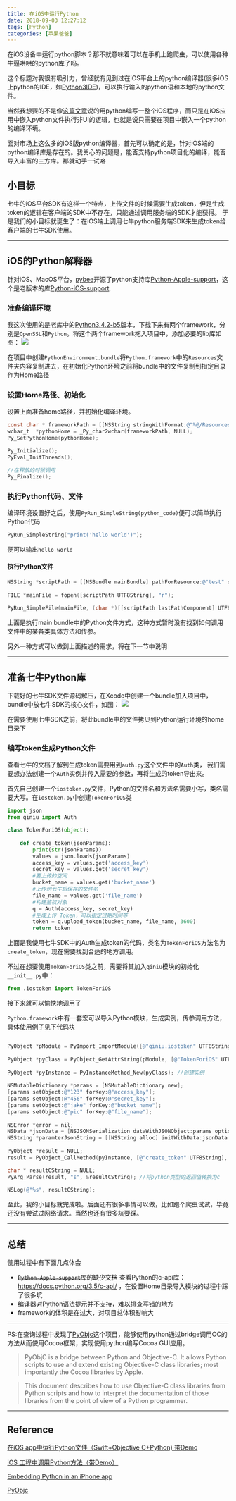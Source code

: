```yaml
---
title: 在iOS中运行Python
date: 2018-09-03 12:27:12
tags: [Python]
categories: [苹果爸爸]
---
```


在iOS设备中运行python脚本？那不就意味着可以在手机上跑爬虫，可以使用各种牛逼哄哄的python库了吗。

这个标题对我很有吸引力，曾经就有见到过在iOS平台上的python编译器(很多iOS上python的IDE，如[Python3IDE](https://itunes.apple.com/cn/app/python3ide/id1357215444?mt=8))，可以执行输入的python语和本地的python文件。

当然我想要的不是像[这篇文章](https://segmentfault.com/a/1190000004945692)说的用python编写一整个iOS程序，而只是在iOS应用中嵌入python文件执行非UI的逻辑，也就是说只需要在项目中嵌入一个python的编译环境。

面对市场上这么多的iOS版python编译器，首先可以确定的是，针对iOS端的python编译库是存在的。我关心的问题是，能否支持python项目化的编译，能否导入丰富的三方库。那就动手一试咯

<!-- more -->

## 小目标
七牛的iOS平台SDK有这样一个特点，上传文件的时候需要生成token，但是生成token的逻辑在客户端的SDK中不存在，只能通过调用服务端的SDK才能获得。
于是我们的小目标就诞生了：在iOS端上调用七牛python服务端SDK来生成token给客户端的七牛SDK使用。

---

## iOS的Python解释器
针对iOS、MacOS平台，[pybee](https://pybee.org/)开源了python支持库[Python-Apple-support](https://github.com/pybee/Python-Apple-support)，这个是老版本的库[Python-iOS-support](https://github.com/pybee/Python-iOS-support).



### 准备编译环境
我这次使用的是老库中的[Python3.4.2-b5](https://github.com/pybee/Python-iOS-support/releases/download/3.4.2-b5/Python-3.4.2-iOS-support.b5.tar.gz)版本，下载下来有两个framework，分别是`OpenSSL`和`Python`。将这个两个framework拖入项目中，添加必要的lib库如图：
![](http://qiniu.huyangjie.cn/15359053297417.jpg)

在项目中创建`PythonEnvironment.bundle`将`Python.framework`中的`Resources`文件夹内容复制进去，在初始化Python环境之前将bundle中的文件复制到指定目录作为Home路径

### 设置Home路径、初始化

设置上面准备home路径，并初始化编译环境。

``` objectivec
const char * frameworkPath = [[NSString stringWithFormat:@"%@/Resources",[self p_pythonFrameworkPath]] UTF8String];
wchar_t  *pythonHome = _Py_char2wchar(frameworkPath, NULL);
Py_SetPythonHome(pythonHome);

Py_Initialize();
PyEval_InitThreads();

//在释放的时候调用
Py_Finalize();
```

### 执行Python代码、文件
编译环境设置好之后，使用`PyRun_SimpleString(python_code)`便可以简单执行Python代码

``` objectivec
PyRun_SimpleString("print('hello world')");
```
便可以输出`hello world`

#### 执行Python文件

``` objectivec
NSString *scriptPath = [[NSBundle mainBundle] pathForResource:@"test" ofType:@"py"];
    
FILE *mainFile = fopen([scriptPath UTF8String], "r");
   
PyRun_SimpleFile(mainFile, (char *)[[scriptPath lastPathComponent] UTF8String]);
```

上面是执行main bundle中的Python文件方式，这种方式暂时没有找到如何调用文件中的某各类具体方法和传参。

另外一种方式可以做到上面描述的需求，将在下一节中说明

---

## 准备七牛Python库
下载好的七牛SDK文件源码解压，在Xcode中创建一个bundle加入项目中，bundle中放七牛SDK的核心文件，如图：
![](http://qiniu.huyangjie.cn/15359397140219.jpg)

在需要使用七牛SDK之前，将此bundle中的文件拷贝到Python运行环境的home目录下

### 编写token生成Python文件
查看七牛的文档了解到生成token需要用到`auth.py`这个文件中的`Auth`类， 我们需要想办法创建一个`Auth`实例并传入需要的参数，再将生成的token导出来。

首先自己创建一个`iostoken.py`文件，Python的文件名和方法名需要小写，类名需要大写。在`iostoken.py`中创建`TokenForiOS`类

``` python
import json
from qiniu import Auth

class TokenForiOS(object):
    
    def create_token(jsonParams):
        print(str(jsonParams))
        values = json.loads(jsonParams)
        access_key = values.get('access_key')
        secret_key = values.get('secret_key')
        #要上传的空间
        bucket_name = values.get('bucket_name')
        #上传到七牛后保存的文件名
        file_name = values.get('file_name')
        #构建鉴权对象
        q = Auth(access_key, secret_key)
        #生成上传 Token，可以指定过期时间等
        token = q.upload_token(bucket_name, file_name, 3600)
        return token
```

上面是我使用七牛SDK中的Auth生成token的代码，类名为`TokenForiOS`方法名为`create_token`，现在需要找到合适的地方调用。

不过在想要使用`TokenForiOS`类之前，需要将其加入`qiniu`模块的初始化`__init__.py`中：

``` python
from .iostoken import TokenForiOS
```

接下来就可以愉快地调用了

`Python.framework`中有一套宏可以导入Python模块，生成实例，传参调用方法，具体使用例子见下代码块


``` objectivec

PyObject *pModule = PyImport_ImportModule([@"qiniu.iostoken" UTF8String]);//导入模块
    
PyObject *pyClass = PyObject_GetAttrString(pModule, [@"TokenForiOS" UTF8String]);//获取类
    
PyObject *pyInstance = PyInstanceMethod_New(pyClass); //创建实例
    
NSMutableDictionary *params = [NSMutableDictionary new];
[params setObject:@"123" forKey:@"access_key"];
[params setObject:@"456" forKey:@"secret_key"];
[params setObject:@"jake" forKey:@"bucket_name"];
[params setObject:@"pic" forKey:@"file_name"];
    
NSError *error = nil;
NSData *jsonData = [NSJSONSerialization dataWithJSONObject:params options:NSJSONWritingPrettyPrinted error:&error];
NSString *paramterJsonString = [[NSString alloc] initWithData:jsonData encoding:NSUTF8StringEncoding];
    
PyObject *result = NULL;
result = PyObject_CallMethod(pyInstance, [@"create_token" UTF8String], "(s)", [paramterJsonString UTF8String] );

char * resultCString = NULL;
PyArg_Parse(result, "s", &resultCString); //将python类型的返回值转换为c
    
NSLog(@"%s", resultCString);
```

至此，我的小目标就完成啦。后面还有很多事情可以做，比如跑个爬虫试试，毕竟还没有尝试过网络请求。当然也还有很多坑要踩。

---


## 总结

使用过程中有下面几点体会
* ~~`Python-Apple-support`库的缺少文档~~ 查看Python的c-api库：https://docs.python.org/3.5/c-api/ ，在设置Home目录导入模块的过程中踩了很多坑
* 编译器对Python语法提示并不支持，难以排查写错的地方
* framework的体积是在过大，对项目总体积影响大

---

PS:在查询过程中发现了[PyObjc](https://pythonhosted.org/pyobjc/index.html)这个项目，能够使用python通过bridge调用OC的方法从而使用Cocoa框架，实现使用python编写Cocoa GUI应用。
>PyObjC is a bridge between Python and Objective-C. It allows Python scripts to use and extend existing Objective-C class libraries; most importantly the Cocoa libraries by Apple.

>This document describes how to use Objective-C class libraries from Python scripts and how to interpret the documentation of those libraries from the point of view of a Python programmer.

---
## Reference

[在iOS app中运行Python文件（Swift+Objective C+Python) 带Demo](https://blog.csdn.net/haojinming/article/details/77816403) 

[iOS 工程中调用Python方法（带Demo）](https://www.jianshu.com/p/80b5be51fb1d)

[Embedding Python in an iPhone app](https://stackoverflow.com/questions/3691655/embedding-python-in-an-iphone-app)

[PyObjc](https://pythonhosted.org/pyobjc/index.html)